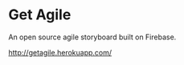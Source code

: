 Get Agile
================

An open source agile storyboard built on Firebase.

http://getagile.herokuapp.com/